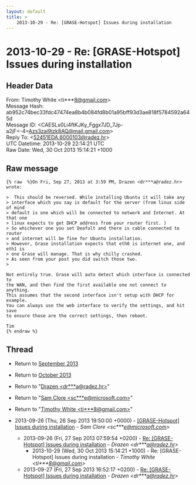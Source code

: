 ```yaml
---
layout: default
title: >
    2013-10-29 - Re: [GRASE-Hotspot] Issues during installation
---
```


# 2013-10-29 - Re: [GRASE-Hotspot] Issues during installation

## Header Data

From: Timothy White \<ti***8@gmail.com\><br>
Message Hash: ab952c74bec33fdc47474ea8b4b084fd8b01a95bff93d3ae818f5784592a645d<br>
Message ID: \<CAESLx0Li4ftKJKy_Fggx7JD_7Jp-a2jF=-4=Azs3zai9izk8AQ@mail.gmail.com\><br>
Reply To: \<52451EDA.6000103@radez.hr\><br>
UTC Datetime: 2013-10-29 22:14:21 UTC<br>
Raw Date: Wed, 30 Oct 2013 15:14:21 +1000<br>

## Raw message

```
{% raw  %}On Fri, Sep 27, 2013 at 3:59 PM, Drazen <dr***a@radez.hr> wrote:

>  This should be reversed. While installing Ubuntu it will take any
> interface which you say is default for the server (from linux side of mind
> default is one which will be connected to network and Internet. At that one
> linux expects to get DHCP address from your router first. )
> So whichever one you set Deafult and there is cable connected to router
> and internet will be fine for Ubuntu installation.
> However, Grase installation expects that eth0 is internet one, and eth1 is
> one Grase will manage. That is why chilly crashed.
> As seen from your post you did switch those two.
>

Not entirely true. Grase will auto detect which interface is connected to
the WAN, and then find the first available one not connect to anything.
This assumes that the second interface isn't setup with DHCP for example.
You can always use the web interface to verify the settings, and hit save
to ensure those are the correct settings, then reboot.

Tim
{% endraw %}
```

## Thread

+ Return to [September 2013](/archive/2013/09)
+ Return to [October 2013](/archive/2013/10)

+ Return to "[Drazen <dr***a<span>@</span>radez.hr>](/authors/dr___a_at_radez_hr)"
+ Return to "[Sam Clore <sc***e<span>@</span>microsoft.com>](/authors/sc___e_at_microsoft_com)"
+ Return to "[Timothy White <ti***8<span>@</span>gmail.com>](/authors/ti___8_at_gmail_com)"

+ 2013-09-26 (Thu, 26 Sep 2013 19:50:00 +0000) - [[GRASE-Hotspot] Issues during installation](/archive/2013/09/36343ec81fbfbd71f84e8618178dfda15afa682c44e2f0a2b600b728ef34ac7a) - _Sam Clore \<sc***e@microsoft.com\>_
  + 2013-09-26 (Fri, 27 Sep 2013 07:59:54 +0200) - [Re: [GRASE-Hotspot] Issues during installation](/archive/2013/09/f680e2f20ea9c47b1887aac2b7023231a6d4072de49a17655670b854bd276ab2) - _Drazen \<dr***a@radez.hr\>_
    + 2013-10-29 (Wed, 30 Oct 2013 15:14:21 +1000) - Re: [GRASE-Hotspot] Issues during installation - _Timothy White \<ti***8@gmail.com\>_
  + 2013-09-27 (Fri, 27 Sep 2013 16:52:17 +0200) - [Re: [GRASE-Hotspot] Issues during installation](/archive/2013/09/cc516dc6eae1d78e7c6c44c04de13d0c8e602f006800e00de05ae140a2f522ae) - _Drazen \<dr***a@radez.hr\>_

